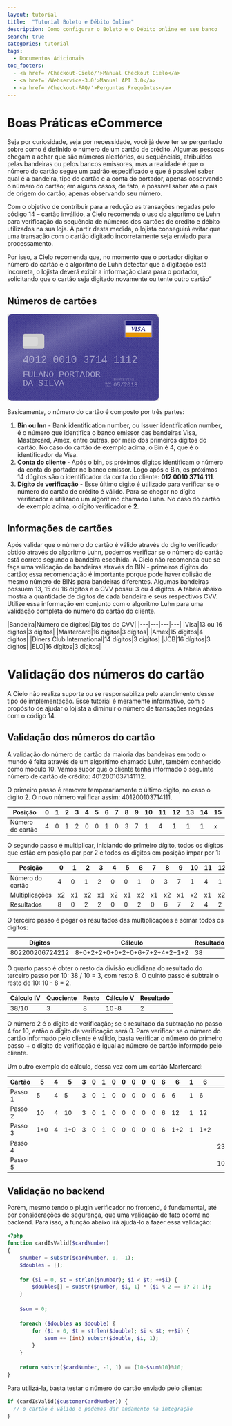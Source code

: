 ```yaml
---
layout: tutorial
title:  "Tutorial Boleto e Débito Online"
description: Como configurar o Boleto e o Débito online em seu banco
search: true
categories: tutorial
tags:
  - Documentos Adicionais
toc_footers:
  - <a href='/Checkout-Cielo/'>Manual Checkout Cielo</a>
  - <a href='/Webservice-3.0'>Manual API 3.0</a>
  - <a href='/Checkout-FAQ/'>Perguntas Frequêntes</a>
---
```


# Boas Práticas eCommerce

Seja por curiosidade, seja por necessidade, você já deve ter se perguntado sobre como é definido o número de um cartão de crédito. Algumas pessoas chegam a achar que são números aleatórios, ou sequênciais, atribuídos pelas bandeiras ou pelos bancos emissores, mas a realidade é que o número do cartão segue um padrão especificado e que é possível saber qual é a bandeira, tipo do cartão e a conta do portador, apenas observando o número do cartão; em alguns casos, de fato, é possível saber até o país de origem do cartão, apenas observando seu número.

Com o objetivo de contribuir para a redução as transações negadas pelo código 14 – cartão inválido, a Cielo recomenda o uso do algoritmo de Luhn para verificação da sequência de números dos cartões de credito e débito utilizados na sua loja. A partir desta medida, o lojista conseguirá evitar que uma transação com o cartão digitado incorretamente seja enviado para processamento.

Por isso, a Cielo recomenda que, no momento que o portador digitar o número do cartão e o algoritmo de Luhn detectar que a digitação está incorreta, o lojista deverá exibir a informação clara para o portador, solicitando que o cartão seja digitado novamente ou tente outro cartão”

## Números de cartões

![Cartão Visa](images/cartao.png)

Basicamente, o número do cartão é composto por três partes:

1. **Bin ou Inn** - Bank identification number, ou Issuer identification number, é o número que identifica o banco emissor das bandeiras Visa, Mastercard, Amex, entre outras, por meio dos primeiros dígitos do cartão. No caso do cartão de exemplo acima, o Bin é 4, que é o identificador da Visa.
2. **Conta do cliente** - Após o bin, os próximos dígitos identificam o número da conta do portador no banco emissor. Logo após o Bin, os próximos 14 dúgitos são o identificador da conta do cliente: **012 0010 3714 111**.
3. **Dígito de verificação** - Esse último dígito é utilizado para verificar se o número do cartão de crédito é válido. Para se chegar no dígito verificador é utilizado um algorítimo chamado Luhn. No caso do cartão de exemplo acima, o dígito verificador é **2**.

## Informações de cartões

Após validar que o número do cartão é válido através do dígito verificador obtido através do algoritmo Luhn, podemos verificar se o número do cartão está correto segundo a bandeira escolhida. A Cielo não recomenda que se faça uma validação de bandeiras através do BIN - primeiros dígitos do cartão; essa recomendação é importante porque pode haver colisão de mesmo número de BINs para bandeiras diferentes. Algumas bandeiras possuem 13, 15 ou 16 dígitos e o CVV possui 3 ou 4 dígitos. A tabela abaixo mostra a quantidade de dígitos de cada bandeira e seus respectivos CVV. Utilize essa informação em conjunto com o algoritmo Luhn para uma validação completa do número do cartão do cliente.

|Bandeira|Número de dígitos|Dígitos do CVV|
|---|---|---|---|
|Visa|13 ou 16 dígitos|3 dígitos|
|Mastercard|16 dígitos|3 dígitos|
|Amex|15 dígitos|4 dígitos|
|Diners Club International|14 dígitos|3 dígitos|
|JCB|16 dígitos|3 dígitos|
|ELO|16 dígitos|3 dígitos|

# Validação dos números do cartão

<aside class="warning">A Cielo não realiza suporte ou se responsabiliza pelo atendimento desse tipo de implementação. Esse tutorial é meramente informativo, com o propósito de ajudar o lojista a diminuir o número de transações negadas com o código 14.</aside>

## Validação dos números do cartão

A validação do número de cartão da maioria das bandeiras em todo o mundo é feita através de um algorítimo chamado Luhn, também conhecido como módulo 10. Vamos supor que o cliente tenha informado o seguinte número de cartão de crédito: 4012001037141112.

O primeiro passo é remover temporariamente o último dígito, no caso o dígito 2. O novo número vai ficar assim: 401200103714111.

|Posição|0|1|2|3|4|5|6|7|8|9|10|11|12|13|14|15|
|---|---|---|---|---|---|---|---|---|---|---|---|---|---|---|---|---|
|Número do cartão|4|0|1|2|0|0|1|0|3|7|1|4|1|1|1|*x*|

O segundo passo é multiplicar, iniciando do primeiro dígito, todos os dígitos que estão em posição par por 2 e todos os dígitos em posição impar por 1:

|Posição|0|1|2|3|4|5|6|7|8|9|10|11|12|13|14|15|
|---|---|---|---|---|---|---|---|---|---|---|---|---|---|---|---|---|
|Número do cartão|4|0|1|2|0|0|1|0|3|7|1|4|1|1|1|-|
|Multiplicações|x2|x1|x2|x1|x2|x1|x2|x1|x2|x1|x2|x1|x2|x1|x2||-|
|Resultados|8|0|2|2|0|0|2|0|6|7|2|4|2|1|2||-|

O terceiro passo é pegar os resultados das multiplicações e somar todos os dígitos:

|Dígitos|Cálculo|Resultado|
|---|---|---|
|802200206724212|8+0+2+2+0+0+2+0+6+7+2+4+2+1+2|38|

O quarto passo é obter o resto da divisão euclidiana do resultado do terceiro passo por 10: 38 / 10 = 3, com resto 8. O quinto passo é subtrair o resto de 10: 10 - 8 = 2.

|Cálculo IV|Quociente|Resto|Cálculo V|Resultado|
|---|---|---|---|---|
|38/10|3|8|10-8|2|

O número 2 é o dígito de verificação; se o resultado da subtração no passo 4 for 10, então o dígito de verificação será 0. Para verificar se o número do cartão informado pelo cliente é válido, basta verificar o número do primeiro passo + o dígito de verificação é igual ao número de cartão informado pelo cliente.

Um outro exemplo do cálculo, dessa vez com um cartão Martercard:

|Cartão|5|4|5|3|0|1|0|0|0|0|0|6|6|1|6|7|Resultado|
|---|---|---|---|---|---|---|---|---|---|---|---|---|---|---|---|---|---|
|Passo 1|5|4|5|3|0|1|0|0|0|0|0|6|6|1|6|||
|Passo 2|10|4|10|3|0|1|0|0|0|0|0|6|12|1|12|||
|Passo 3|1+0|4|1+0|3|0|1|0|0|0|0|0|6|1+2|1|1+2||23|
|Passo 4||||||||||||||||23%10|3|
|Passo 5||||||||||||||||10-3|**7**|

## Validação no backend

Porém, mesmo tendo o plugin verificador no frontend, é fundamental, até por considerações de segurança, que uma validação de fato ocorra no backend. Para isso, a função abaixo irá ajudá-lo a fazer essa validação:

```php
<?php
function cardIsValid($cardNumber)
{
    $number = substr($cardNumber, 0, -1);
    $doubles = [];

    for ($i = 0, $t = strlen($number); $i < $t; ++$i) {
        $doubles[] = substr($number, $i, 1) * ($i % 2 == 0? 2: 1);
    }

    $sum = 0;

    foreach ($doubles as $double) {
        for ($i = 0, $t = strlen($double); $i < $t; ++$i) {
            $sum += (int) substr($double, $i, 1);
        }
    }

    return substr($cardNumber, -1, 1) == (10-$sum%10)%10;
}
```

Para utilizá-la, basta testar o número do cartão enviado pelo cliente:

```php
if (cardIsValid($customerCardNumber)) {
  // o cartão é válido e podemos dar andamento na integração
}
```
